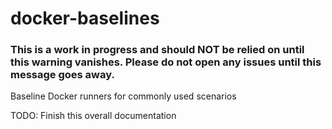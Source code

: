 # docker-baselines

### This is a work in progress and should NOT be relied on until this warning vanishes. Please do not open any issues until this message goes away.

Baseline Docker runners for commonly used scenarios

TODO: Finish this overall documentation

